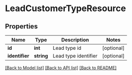 # LeadCustomerTypeResource

## Properties
Name | Type | Description | Notes
------------ | ------------- | ------------- | -------------
**id** | **int** | Lead type id | [optional] 
**identifier** | **string** | Lead type identifier | [optional] 

[[Back to Model list]](../README.md#documentation-for-models) [[Back to API list]](../README.md#documentation-for-api-endpoints) [[Back to README]](../README.md)


